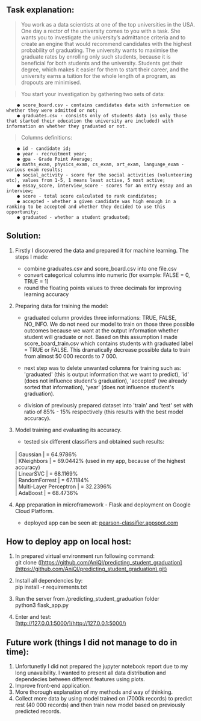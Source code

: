## <b> Task explanation:</b>

> You work as a data scientists at one of the top universities in the USA. One day a rector of the university comes to you with a task. She wants you to investigate the university’s admittance criteria and to create an engine that would recommend candidates with the highest probability of graduating. The university wants to maximise the graduate rates by enrolling only such students, because it is beneficial for both students and the university. Students get their degree, which makes it easier for them to start their career, and the university earns a tuition for the whole length of a program, as dropouts are minimised.

>You start your investigation by gathering two sets of data:

		● score_board.csv - contains candidates data with information on whether they were admitted or not;
		● graduates.csv - consists only of students data (so only those that started their education the university are included) with information on whether they graduated or not.
>Columns definitions:
	
		● id - candidate id;
		● year - recruitment year;
		● gpa - Grade Point Average;
		● maths_exam, physics_exam, cs_exam, art_exam, language_exam - various exam results;
		● social_activity - score for the social activities (volunteering etc), values from 1-5, 1 means least active, 5 most active;
		● essay_score, interview_score - scores for an entry essay and an interview;
		● score - total score calculated to rank candidates;
		● accepted - whether a given candidate was high enough in a ranking to be accepted and whether they decided to use this opportunity;
		● graduated - whether a student graduated;

## <b> Solution: </b>

 1. Firstly I discovered the data and prepared it for machine learning. The steps I made:

	 - combine graduates.csv and score_board.csv into one file.csv
	 - convert categorical columns into numeric (for example: FALSE = 0, TRUE = 1)
	 - round the floating points values to three decimals for improving learning accuracy

2. Preparing data for training the model:

	 - graduated column provides three informations: TRUE, FALSE, NO_INFO. We do not need our model to train on those three possible outcomes because we want at the output information whether student will graduate or not. Based on this assumption I made score_board_train.csv which contains students with graduated label = TRUE or FALSE. This dramatically decrease possible data to train from almost 50 000 records to 7 000. 
 
	 - next step was to delete unwanted columns for training such as: 
 'graduated' (this is output information that we want to predict), 
 'id' (does not influence student's graduation), 
 'accepted' (we already sorted that information), 
 'year' (does not influence student's graduation).
 
	 - division of previously prepared dataset into 'train' and 'test' set with ratio of 85% - 15% respectively (this results with the best model accuracy).
 3. Model training and evaluating its accuracy.
	 - tested six different classifiers and obtained such results:
	 <br>
	 | Gaussian   |  = 64.9786% 
	 <br>
	 | KNeighbors | = 69.0442% (used in my app, because of the highest accuracy)
	 <br>
	 | LinearSVC | = 68.1169%
	 <br>
	 | RandomForrest | = 67.1184%
	 <br>
	 | Multi-Layer Perceptron | = 32.2396%
	 <br>
	 | AdaBoost | = 68.4736%

4. App preparation in microframework - Flask and deployment on Google Cloud Platform.
		
	- deployed app can be seen at: [pearson-classifier.appspot.com](http://pearson-classifier.appspot.com/)
## How to deploy app on local host:
1.  In prepared virtual environment run following command: 
    <br>git clone  ([https://github.com/AniQl/predicting_student_graduation](https://github.com/AniQl/predicting_student_graduation).git)
    
2.  Install all dependencies by:
    <br>pip install -r requirements.txt
    
3.  Run the server from /predicting_student_graduation folder
    <br>python3 flask_app.py
    
4.  Enter and test:  
    [http://127.0.0.1:5000/](http://127.0.0.1:5000/)
	
## Future work (things I did not manage to do in time):

 1. Unfortunetly I did not prepared the jupyter notebook report due to my long unavaibility. I wanted to present all data distribution and dependecies between different features using plots.
 2. Improve front-end application.
 3. More thorough explanation of my methods and way of thinking.
 4. Collect more data by using model trained on (7000k records) to predict rest (40 000 records) and then train new model based on previously predicted records. 

